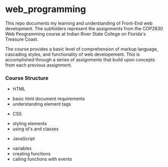 # web_programming

This repo documents my learning and understanding of Front-End web development.
The subfolders represent the assignments from the COP2830 Web Peogramming course at
Indian River State College on Florida's Treasure Coast.

The course provides a basic level of comprehension of markup language, cascading styles,
and functionality of web developement. This is accomplished through a series of assignments
that build upon concepts from each previous assignment.

### Course Structure
- HTML
* basic html document requirements
* understanding element tags
- CSS
* styling elements
* using id's and classes
- JavaScript
* variables
* creating functions
* calling functions with events

